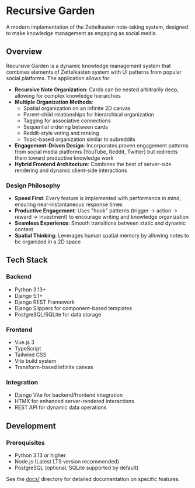 # Recursive Garden

A modern implementation of the Zettelkasten note-taking system, designed to make knowledge management as engaging as social media.

## Overview

Recursive Garden is a dynamic knowledge management system that combines elements of Zettelkasten system with UI patterns from popular social platforms. The application allows for:

- **Recursive Note Organization**: Cards can be nested arbitrarily deep, allowing for complex knowledge hierarchies
- **Multiple Organization Methods**:
  - Spatial organization on an infinite 2D canvas
  - Parent-child relationships for hierarchical organization
  - Tagging for associative connections
  - Sequential ordering between cards
  - Reddit-style voting and ranking
  - Topic-based organization similar to subreddits
- **Engagement-Driven Design**: Incorporates proven engagement patterns from social media platforms (YouTube, Reddit, Twitter) but redirects them toward productive knowledge work
- **Hybrid Frontend Architecture**: Combines the best of server-side rendering and dynamic client-side interactions

### Design Philosophy

- **Speed First**: Every feature is implemented with performance in mind, ensuring near-instantaneous response times
- **Productive Engagement**: Uses "hook" patterns (trigger → action → reward → investment) to encourage writing and knowledge organization
- **Seamless Experience**: Smooth transitions between static and dynamic content
- **Spatial Thinking**: Leverages human spatial memory by allowing notes to be organized in a 2D space

## Tech Stack

### Backend
- Python 3.13+
- Django 5.1+
- Django REST Framework
- Django Slippers for component-based templates
- PostgreSQL/SQLite for data storage

### Frontend
- Vue.js 3
- TypeScript
- Tailwind CSS
- Vite build system
- Transform-based infinite canvas

### Integration
- Django Vite for backend/frontend integration
- HTMX for enhanced server-rendered interactions
- REST API for dynamic data operations

## Development

### Prerequisites
- Python 3.13 or higher
- Node.js (Latest LTS version recommended)
- PostgreSQL (optional, SQLite supported by default)

See the [docs/](docs/) directory for detailed documentation on specific features.